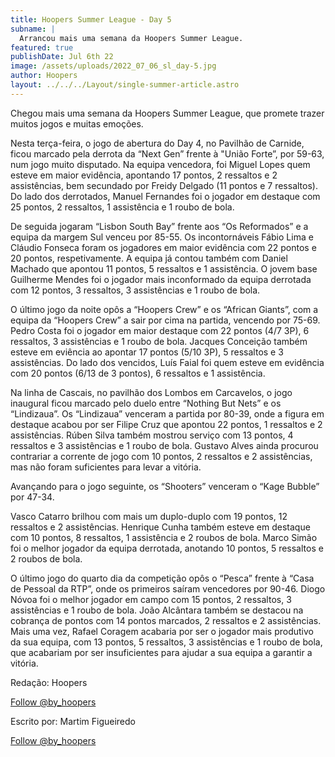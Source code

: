 ```yaml
---
title: Hoopers Summer League - Day 5
subname: |
  Arrancou mais uma semana da Hoopers Summer League.
featured: true
publishDate: Jul 6th 22
image: /assets/uploads/2022_07_06_sl_day-5.jpg
author: Hoopers
layout: ../../../Layout/single-summer-article.astro
---
```

<!--StartFragment-->

Chegou mais uma semana da Hoopers Summer League, que promete trazer muitos jogos e muitas emoções.



Nesta terça-feira, o jogo de abertura do Day 4, no Pavilhão de Carnide, ficou marcado pela derrota da “Next Gen” frente à "União Forte”, por 59-63, num jogo muito disputado. Na equipa vencedora, foi Miguel Lopes quem esteve em maior evidência, apontando 17 pontos, 2 ressaltos e 2 assistências, bem secundado por Freidy Delgado (11 pontos e 7 ressaltos). Do lado dos derrotados, Manuel Fernandes foi o jogador em destaque com 25 pontos, 2 ressaltos, 1 assistência e 1 roubo de bola. 



De seguida jogaram “Lisbon South Bay” frente aos “Os Reformados” e a equipa da margem Sul venceu por 85-55. Os incontornáveis Fábio Lima e Cláudio Fonseca foram os jogadores em maior evidência com 22 pontos e 20 pontos, respetivamente. A equipa já contou também com Daniel Machado que apontou 11 pontos, 5 ressaltos e 1 assistência. O jovem base Guilherme Mendes foi o jogador mais inconformado da equipa derrotada com 12 pontos, 3 ressaltos, 3 assistências e 1 roubo de bola.



O último jogo da noite opôs a “Hoopers Crew” e os “African Giants”, com a equipa da “Hoopers Crew” a sair por cima na partida, vencendo por 75-69. Pedro Costa foi o jogador em maior destaque com 22 pontos (4/7 3P), 6 ressaltos, 3 assistências e 1 roubo de bola. Jacques Conceição também esteve em eviência ao apontar 17 pontos (5/10 3P), 5 ressaltos e 3 assistências. Do lado dos vencidos, Luís Faial foi quem esteve em evidência com 20 pontos (6/13 de 3 pontos), 6 ressaltos e 1 assistência.



Na linha de Cascais, no pavilhão dos Lombos em Carcavelos, o jogo inaugural ficou marcado pelo duelo entre “Nothing But Nets” e os “Lindizaua”. Os “Lindizaua” venceram a partida por 80-39, onde a figura em destaque acabou por ser Filipe Cruz que apontou 22 pontos, 1 ressaltos e 2 assistências. Rúben Silva também mostrou serviço com 13 pontos, 4 ressaltos e 3 assistências e 1 roubo de bola. Gustavo Alves ainda procurou contrariar a corrente de jogo com 10 pontos, 2 ressaltos e 2 assistências, mas não foram suficientes para levar a vitória.



Avançando para o jogo seguinte, os “Shooters” venceram o “Kage Bubble” por 47-34. 

Vasco Catarro brilhou com mais um duplo-duplo com 19 pontos, 12 ressaltos e 2 assistências. Henrique Cunha também esteve em destaque com 10 pontos, 8 ressaltos, 1 assistência e 2 roubos de bola. Marco Simão foi o melhor jogador da equipa derrotada, anotando 10 pontos, 5 ressaltos e 2 roubos de bola.



O último jogo do quarto dia da competição opôs o “Pesca” frente à “Casa de Pessoal da RTP”, onde os primeiros saíram vencedores por 90-46. Diogo Nóvoa foi o melhor jogador em campo com 15 pontos, 2 ressaltos, 3 assistências e 1 roubo de bola. João Alcântara também se destacou na cobrança de pontos com 14 pontos marcados, 2 ressaltos e 2 assistências. Mais uma vez, Rafael Coragem acabaria por ser o jogador mais produtivo da sua equipa, com 13 pontos, 5 ressaltos, 3 assistências e 1 roubo de bola, que acabariam por ser insuficientes para ajudar a sua equipa a garantir a vitória.



Redação: Hoopers

<!--StartFragment-->

<a href="https://twitter.com/by_hoopers?ref_src=twsrc%5Etfw" class="twitter-follow-button" data-show-count="false">Follow @by_hoopers</a><script async src="https://platform.twitter.com/widgets.js" charset="utf-8"></script>

<!--EndFragment-->

Escrito por: Martim Figueiredo

<!--StartFragment-->

<a href="https://twitter.com/by_hoopers?ref_src=twsrc%5Etfw" class="twitter-follow-button" data-show-count="false">Follow @by_hoopers</a><script async src="https://platform.twitter.com/widgets.js" charset="utf-8"></script>

<!--EndFragment-->



<!--EndFragment-->